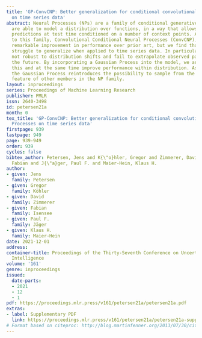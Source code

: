 ```yaml
---
title: 'GP-ConvCNP: Better generalization for conditional convolutional Neural Processes
  on time series data'
abstract: Neural Processes (NPs) are a family of conditional generative models that
  are able to model a distribution over functions, in a way that allows them to perform
  predictions at test time conditioned on a number of context points. A recent addition
  to this family, Convolutional Conditional Neural Processes (ConvCNP), have shown
  remarkable improvement in performance over prior art, but we find that they sometimes
  struggle to generalize when applied to time series data. In particular, they are
  not robust to distribution shifts and fail to extrapolate observed patterns into
  the future. By incorporating a Gaussian Process into the model, we are able to remedy
  this and at the same time improve performance within distribution. As an added benefit,
  the Gaussian Process reintroduces the possibility to sample from the model, a key
  feature of other members in the NP family.
layout: inproceedings
series: Proceedings of Machine Learning Research
publisher: PMLR
issn: 2640-3498
id: petersen21a
month: 0
tex_title: 'GP-ConvCNP: Better generalization for conditional convolutional Neural
  Processes on time series data'
firstpage: 939
lastpage: 949
page: 939-949
order: 939
cycles: false
bibtex_author: Petersen, Jens and K{\"o}hler, Gregor and Zimmerer, David and Isensee,
  Fabian and J{\"a}ger, Paul F. and Maier-Hein, Klaus H.
author:
- given: Jens
  family: Petersen
- given: Gregor
  family: Köhler
- given: David
  family: Zimmerer
- given: Fabian
  family: Isensee
- given: Paul F.
  family: Jäger
- given: Klaus H.
  family: Maier-Hein
date: 2021-12-01
address:
container-title: Proceedings of the Thirty-Seventh Conference on Uncertainty in Artificial
  Intelligence
volume: '161'
genre: inproceedings
issued:
  date-parts:
  - 2021
  - 12
  - 1
pdf: https://proceedings.mlr.press/v161/petersen21a/petersen21a.pdf
extras:
- label: Supplementary PDF
  link: https://proceedings.mlr.press/v161/petersen21a/petersen21a-supp.pdf
# Format based on citeproc: http://blog.martinfenner.org/2013/07/30/citeproc-yaml-for-bibliographies/
---
```

